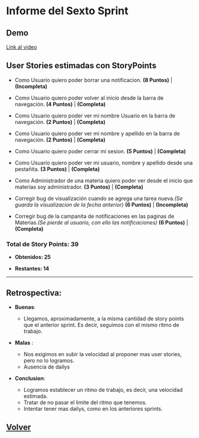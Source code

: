 # Informe del Sexto Sprint

## Demo

[Link al video](https://youtu.be/6lyjHQYeYJU)

## User Stories estimadas con **StoryPoints**

 - Como Usuario quiero poder borrar una notificacion. **(8 Puntos)** | **(Incompleta)**
 
 - Como Usuario quiero poder volver al inicio desde la barra de navegación. **(4 Puntos)** | **(Completa)**

 - Como Usuario quiero poder ver mi nombre Usuario en la barra de navegación. **(2 Puntos)** |  **(Completa)**

 - Como Usuario quiero poder ver mi nombre y apellido en la barra de navegación. **(2 Puntos)** |  **(Completa)**

 - Como Usuario quiero poder cerrar mi sesion. **(5 Puntos)** |  **(Completa)**

 - Como Usuario quiero poder ver mi usuario, nombre y apellido desde una pestañita. **(3 Puntos)** |  **(Completa)**
 
 - Como Administrador de una materia quiero poder ver desde el inicio que materias soy administrador. **(3 Puntos)** |  **(Completa)**

 - Corregir bug de visualización cuando se agrega una tarea nueva.*(Se guarda la visualizacion de la fecha anterior)* **(6 Puntos)** |  **(Incompleta)**

 - Corregir bug de la campanita de notificaciones en las paginas de Materias.*(Se pierde al usuario, con ello las notificaciones)* **(6 Puntos)** |  **(Completa)**


### **Total de Story Points: 39**

  - **Obtenidos: 25**

  - **Restantes: 14**

---
## Retrospectiva:

  - **Buenas**:
    - Llegamos, aproximadamente, a la misma cantidad de story points que el anterior sprint. Es decir, seguimos con el mismo ritmo de trabajo.
  
  - **Malas** : 
    - Nos exigimos en subir la velocidad al proponer mas user stories, pero no lo logramos.
    - Ausencia de dailys

  - **Conclusion**:
    - Logramos establecer un ritmo de trabajo, es decir, una velocidad estimada.
    - Tratar de no pasar el limite del ritmo que tenemos.
    - Intentar tener mas dailys, como en los anteriores sprints.

## [Volver](https://github.com/cassa10/UNQalendario)
